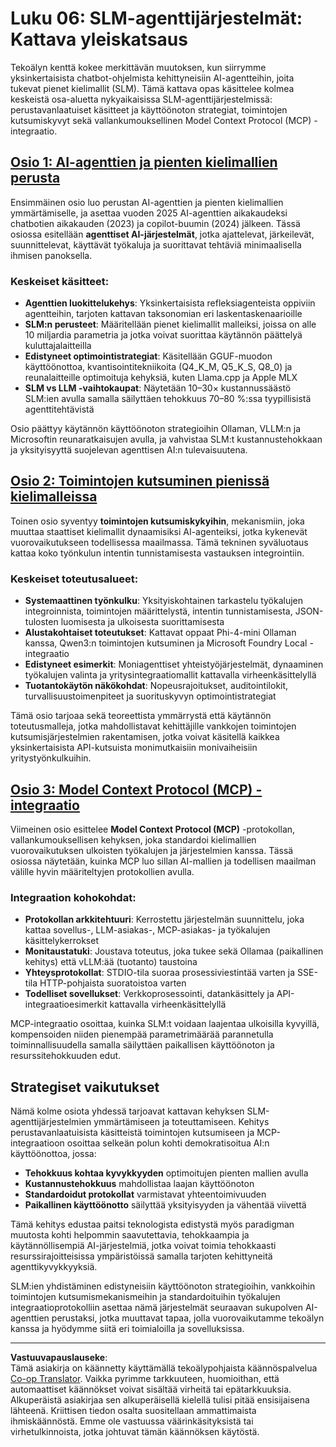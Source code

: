 <!--
CO_OP_TRANSLATOR_METADATA:
{
  "original_hash": "b17bf7f849519fac995c24ab9e2d0be8",
  "translation_date": "2025-09-18T09:56:10+00:00",
  "source_file": "Module06/README.md",
  "language_code": "fi"
}
-->
# Luku 06: SLM-agenttijärjestelmät: Kattava yleiskatsaus

Tekoälyn kenttä kokee merkittävän muutoksen, kun siirrymme yksinkertaisista chatbot-ohjelmista kehittyneisiin AI-agentteihin, joita tukevat pienet kielimallit (SLM). Tämä kattava opas käsittelee kolmea keskeistä osa-aluetta nykyaikaisissa SLM-agenttijärjestelmissä: perustavanlaatuiset käsitteet ja käyttöönoton strategiat, toimintojen kutsumiskyvyt sekä vallankumouksellinen Model Context Protocol (MCP) -integraatio.

## [Osio 1: AI-agenttien ja pienten kielimallien perusta](./01.IntroduceAgent.md)

Ensimmäinen osio luo perustan AI-agenttien ja pienten kielimallien ymmärtämiselle, ja asettaa vuoden 2025 AI-agenttien aikakaudeksi chatbotien aikakauden (2023) ja copilot-buumin (2024) jälkeen. Tässä osiossa esitellään **agenttiset AI-järjestelmät**, jotka ajattelevat, järkeilevät, suunnittelevat, käyttävät työkaluja ja suorittavat tehtäviä minimaalisella ihmisen panoksella.

### Keskeiset käsitteet:
- **Agenttien luokittelukehys**: Yksinkertaisista refleksiagenteista oppiviin agentteihin, tarjoten kattavan taksonomian eri laskentaskenaarioille
- **SLM:n perusteet**: Määritellään pienet kielimallit malleiksi, joissa on alle 10 miljardia parametria ja jotka voivat suorittaa käytännön päättelyä kuluttajalaitteilla
- **Edistyneet optimointistrategiat**: Käsitellään GGUF-muodon käyttöönottoa, kvantisointitekniikoita (Q4_K_M, Q5_K_S, Q8_0) ja reunalaitteille optimoituja kehyksiä, kuten Llama.cpp ja Apple MLX
- **SLM vs LLM -vaihtokaupat**: Näytetään 10–30× kustannussäästö SLM:ien avulla samalla säilyttäen tehokkuus 70–80 %:ssa tyypillisistä agenttitehtävistä

Osio päättyy käytännön käyttöönoton strategioihin Ollaman, VLLM:n ja Microsoftin reunaratkaisujen avulla, ja vahvistaa SLM:t kustannustehokkaan ja yksityisyyttä suojelevan agenttisen AI:n tulevaisuutena.

## [Osio 2: Toimintojen kutsuminen pienissä kielimalleissa](./02.FunctionCalling.md)

Toinen osio syventyy **toimintojen kutsumiskykyihin**, mekanismiin, joka muuttaa staattiset kielimallit dynaamisiksi AI-agenteiksi, jotka kykenevät vuorovaikutukseen todellisessa maailmassa. Tämä tekninen syväluotaus kattaa koko työnkulun intentin tunnistamisesta vastauksen integrointiin.

### Keskeiset toteutusalueet:
- **Systemaattinen työnkulku**: Yksityiskohtainen tarkastelu työkalujen integroinnista, toimintojen määrittelystä, intentin tunnistamisesta, JSON-tulosten luomisesta ja ulkoisesta suorittamisesta
- **Alustakohtaiset toteutukset**: Kattavat oppaat Phi-4-mini Ollaman kanssa, Qwen3:n toimintojen kutsuminen ja Microsoft Foundry Local -integraatio
- **Edistyneet esimerkit**: Moniagenttiset yhteistyöjärjestelmät, dynaaminen työkalujen valinta ja yritysintegraatiomallit kattavalla virheenkäsittelyllä
- **Tuotantokäytön näkökohdat**: Nopeusrajoitukset, auditointilokit, turvallisuustoimenpiteet ja suorituskyvyn optimointistrategiat

Tämä osio tarjoaa sekä teoreettista ymmärrystä että käytännön toteutusmalleja, jotka mahdollistavat kehittäjille vankkojen toimintojen kutsumisjärjestelmien rakentamisen, jotka voivat käsitellä kaikkea yksinkertaisista API-kutsuista monimutkaisiin monivaiheisiin yritystyönkulkuihin.

## [Osio 3: Model Context Protocol (MCP) -integraatio](./03.IntroduceMCP.md)

Viimeinen osio esittelee **Model Context Protocol (MCP)** -protokollan, vallankumouksellisen kehyksen, joka standardoi kielimallien vuorovaikutuksen ulkoisten työkalujen ja järjestelmien kanssa. Tässä osiossa näytetään, kuinka MCP luo sillan AI-mallien ja todellisen maailman välille hyvin määriteltyjen protokollien avulla.

### Integraation kohokohdat:
- **Protokollan arkkitehtuuri**: Kerrostettu järjestelmän suunnittelu, joka kattaa sovellus-, LLM-asiakas-, MCP-asiakas- ja työkalujen käsittelykerrokset
- **Monitaustatuki**: Joustava toteutus, joka tukee sekä Ollamaa (paikallinen kehitys) että vLLM:ää (tuotanto) taustoina
- **Yhteysprotokollat**: STDIO-tila suoraa prosessiviestintää varten ja SSE-tila HTTP-pohjaista suoratoistoa varten
- **Todelliset sovellukset**: Verkkoprosessointi, datankäsittely ja API-integraatioesimerkit kattavalla virheenkäsittelyllä

MCP-integraatio osoittaa, kuinka SLM:t voidaan laajentaa ulkoisilla kyvyillä, kompensoiden niiden pienempää parametrimäärää parannetulla toiminnallisuudella samalla säilyttäen paikallisen käyttöönoton ja resurssitehokkuuden edut.

## Strategiset vaikutukset

Nämä kolme osiota yhdessä tarjoavat kattavan kehyksen SLM-agenttijärjestelmien ymmärtämiseen ja toteuttamiseen. Kehitys perustavanlaatuisista käsitteistä toimintojen kutsumiseen ja MCP-integraatioon osoittaa selkeän polun kohti demokratisoitua AI:n käyttöönottoa, jossa:

- **Tehokkuus kohtaa kyvykkyyden** optimoitujen pienten mallien avulla
- **Kustannustehokkuus** mahdollistaa laajan käyttöönoton
- **Standardoidut protokollat** varmistavat yhteentoimivuuden
- **Paikallinen käyttöönotto** säilyttää yksityisyyden ja vähentää viivettä

Tämä kehitys edustaa paitsi teknologista edistystä myös paradigman muutosta kohti helpommin saavutettavia, tehokkaampia ja käytännöllisempiä AI-järjestelmiä, jotka voivat toimia tehokkaasti resurssirajoitteisissa ympäristöissä samalla tarjoten kehittyneitä agenttikyvykkyyksiä.

SLM:ien yhdistäminen edistyneisiin käyttöönoton strategioihin, vankkoihin toimintojen kutsumismekanismeihin ja standardoituihin työkalujen integraatioprotokolliin asettaa nämä järjestelmät seuraavan sukupolven AI-agenttien perustaksi, jotka muuttavat tapaa, jolla vuorovaikutamme tekoälyn kanssa ja hyödymme siitä eri toimialoilla ja sovelluksissa.

---

**Vastuuvapauslauseke**:  
Tämä asiakirja on käännetty käyttämällä tekoälypohjaista käännöspalvelua [Co-op Translator](https://github.com/Azure/co-op-translator). Vaikka pyrimme tarkkuuteen, huomioithan, että automaattiset käännökset voivat sisältää virheitä tai epätarkkuuksia. Alkuperäistä asiakirjaa sen alkuperäisellä kielellä tulisi pitää ensisijaisena lähteenä. Kriittisen tiedon osalta suositellaan ammattimaista ihmiskäännöstä. Emme ole vastuussa väärinkäsityksistä tai virhetulkinnoista, jotka johtuvat tämän käännöksen käytöstä.